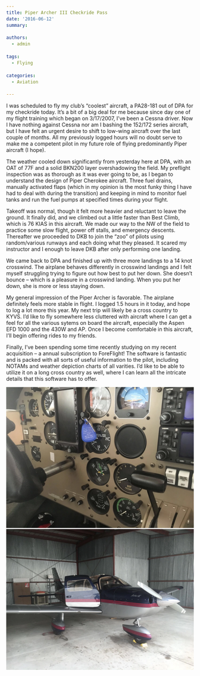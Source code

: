 ```yaml
---
title: Piper Archer III Checkride Pass
date: '2016-06-12'
summary:

authors:
  - admin

tags:
  - Flying

categories:
  - Aviation

---
```

I was scheduled to fly my club’s “coolest” aircraft, a PA28-181 out of DPA for my checkride today. It’s a bit of a big deal for me because since day one of my flight training which began on 3/17/2007, I’ve been a Cessna driver. Now I have nothing against Cessna nor am I bashing the 152/172 series aircraft, but I have felt an urgent desire to shift to low-wing aircraft over the last couple of months. All my previously logged hours will no doubt serve to make me a competent pilot in my future role of flying predominantly Piper aircraft (I hope).

The weather cooled down significantly from yesterday here at DPA, with an OAT of 77F and a solid BKN200 layer overshadowing the field. My preflight inspection was as thorough as it was ever going to be, as I began to understand the design of Piper Cherokee aircraft. Three fuel drains, manually activated flaps (which in my opinion is the most funky thing I have had to deal with during the transition) and keeping in mind to monitor fuel tanks and run the fuel pumps at specified times during your flight.

Takeoff was normal, though it felt more heavier and reluctant to leave the ground. It finally did, and we climbed out a little faster than Best Climb, which is 76 KIAS in this aircraft. We made our way to the NW of the field to practice some slow flight, power off stalls, and emergency descents. Thereafter we proceeded to DKB to join the “zoo” of pilots using random/various runways and each doing what they pleased. It scared my instructor and I enough to leave DKB after only performing one landing.

We came back to DPA and finished up with three more landings to a 14 knot crosswind. The airplane behaves differently in crosswind landings and I felt myself struggling trying to figure out how best to put her down. She doesn’t bounce – which is a pleasure in a crosswind landing. When you put her down, she is more or less staying down.

My general impression of the Piper Archer is favorable. The airplane definitely feels more stable in flight. I logged 1.5 hours in it today, and hope to log a lot more this year. My next trip will likely be a cross country to KYVS. I’d like to fly somewhere less cluttered with aircraft where I can get a feel for all the various sytems on board the aircraft, especially the Aspen EFD 1000 and the 430W and AP. Once I become comfortable in this aircraft, I’ll begin offering rides to my friends.

Finally, I’ve been spending some time recently studying on my recent acquisition – a annual subscription to ForeFlight! The software is fantastic and is packed with all sorts of useful information to the pilot, including NOTAMs and weather depiction charts of all varities. I’d like to be able to utilize it on a long cross country as well, where I can learn all the intricate details that this software has to offer.

![png](img_0004.png)
![png](img_00021.png)